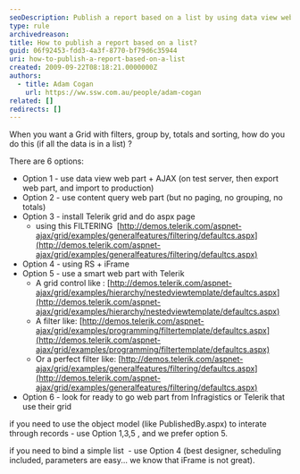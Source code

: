 ```yaml
---
seoDescription: Publish a report based on a list by using data view web part + AJAX or install Telerik grid and do aspx page with filtering, grouping, totals, and sorting.
type: rule
archivedreason:
title: How to publish a report based on a list?
guid: 06f92453-fdd3-4a3f-8770-bf79d6c35944
uri: how-to-publish-a-report-based-on-a-list
created: 2009-09-22T08:18:21.0000000Z
authors:
  - title: Adam Cogan
    url: https://ww.ssw.com.au/people/adam-cogan
related: []
redirects: []
---
```


When you want a Grid with filters, group by, totals and sorting, how do you do this (if all the data is in a list) ?

<!--endintro-->

There are 6 options:

- Option 1 - use data view web part + AJAX (on test server, then export web part, and import to production)
- Option 2 - use content query web part (but no paging, no grouping, no totals)
- Option 3 - install Telerik grid and do aspx page
  - using this FILTERING  [http://demos.telerik.com/aspnet-ajax/grid/examples/generalfeatures/filtering/defaultcs.aspx](http://demos.telerik.com/aspnet-ajax/grid/examples/generalfeatures/filtering/defaultcs.aspx)
- Option 4 - using RS + iFrame
- Option 5 - use a smart web part with Telerik
  - A grid control like : [http://demos.telerik.com/aspnet-ajax/grid/examples/hierarchy/nestedviewtemplate/defaultcs.aspx](http://demos.telerik.com/aspnet-ajax/grid/examples/hierarchy/nestedviewtemplate/defaultcs.aspx)
  - A filter like: [http://demos.telerik.com/aspnet-ajax/grid/examples/programming/filtertemplate/defaultcs.aspx](http://demos.telerik.com/aspnet-ajax/grid/examples/programming/filtertemplate/defaultcs.aspx)
  - Or a perfect filter like: [http://demos.telerik.com/aspnet-ajax/grid/examples/generalfeatures/filtering/defaultcs.aspx](http://demos.telerik.com/aspnet-ajax/grid/examples/generalfeatures/filtering/defaultcs.aspx)
- Option 6 - look for ready to go web part from Infragistics or Telerik that use their grid

if you need to use the object model (like PublishedBy.aspx) to interate through records - use Option 1,3,5 , and we prefer option 5.

if you need to bind a simple list  - use Option 4 (best designer, scheduling included, parameters are easy... we know that iFrame is not great).
